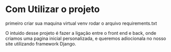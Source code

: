 # Com Utilizar o projeto

primeiro criar sua maquina virtual venv
rodar o arquivo requirements.txt

O intuido desse projeto é fazer a ligação entre o front end e back, onde criamos uma pagina inicial personalizada, e queremos adiocionala no nosso site utilizando
framework Django.
